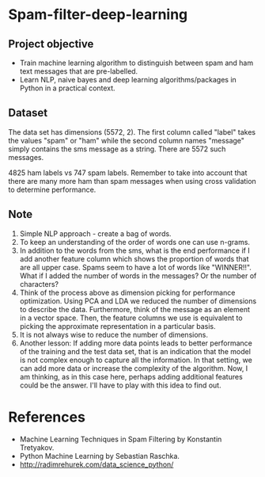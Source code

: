 Spam-filter-deep-learning
=========================

Project objective
-----------------

* Train machine learning algorithm to distinguish between spam and ham text messages that are pre-labelled.   
* Learn NLP, naive bayes and deep learning algorithms/packages in Python in a practical context.   

Dataset 
-------

The data set has dimensions (5572, 2). The first column called "label" takes the values "spam" or "ham" while the second column names "message" simply contains the sms message as a string. There are 5572 such messages.  

4825 ham labels vs 747 spam labels. Remember to take into account that there are many more ham than spam messages when using cross validation to determine performance.

Note
----

1. Simple NLP approach - create a bag of words.   
2. To keep an understanding of the order of words one can use n-grams.   
3. In addition to the words from the sms, what is the end performance if I add another feature column which shows the proportion of words that are all upper case. Spams seem to have a lot of words like "WINNER!!". What if I added the number of words in the messages? Or the number of characters?   
4. Think of the process above as dimension picking for performance optimization. Using PCA and LDA we reduced the number of dimensions to describe the data. Furthermore, think of the message as an element in a vector space. Then, the feature columns we use is equivalent to picking the approximate representation in a particular basis.  
5. It is not always wise to reduce the number of dimensions.   
6. Another lesson: If adding more data points leads to better performance of the training and the test data set, that is an indication that the model is not complex enough to capture all the information. In that setting, we can add more data or increase the complexity of the algorithm. Now, I am thinking, as in this case here, perhaps adding additional features could be the answer. I'll have to play with this idea to find out.   

References
==========

* Machine Learning Techniques in Spam Filtering by Konstantin Tretyakov.  
* Python Machine Learning by Sebastian Raschka.   
* http://radimrehurek.com/data_science_python/   


